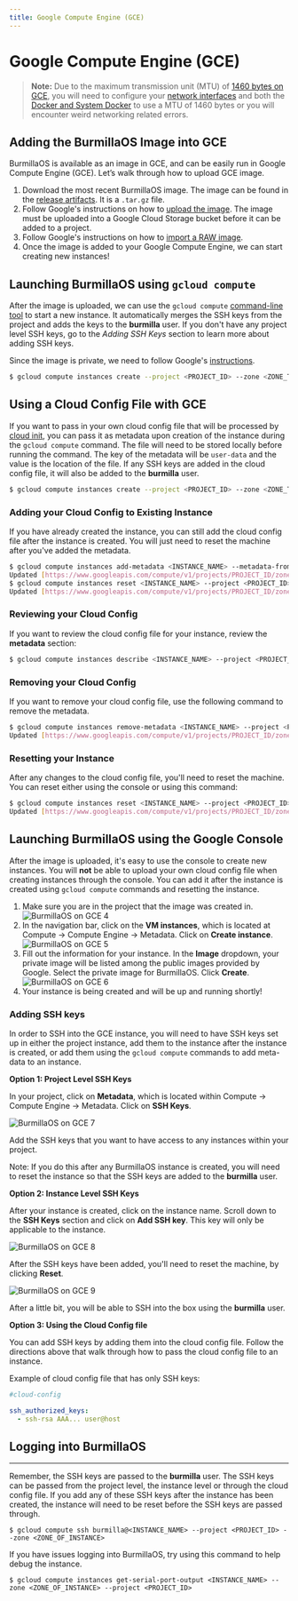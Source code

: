```yaml
---
title: Google Compute Engine (GCE)
---
```

# Google Compute Engine (GCE)

> **Note:** Due to the maximum transmission unit (MTU) of [1460 bytes on GCE](https://cloud.google.com/compute/docs/troubleshooting#packetfragmentation), you will need to configure your [network interfaces](/docs/networking/interfaces) and both the [Docker and System Docker](/docs/configuration/docker/) to use a MTU of 1460 bytes or you will encounter weird networking related errors.

## Adding the BurmillaOS Image into GCE

BurmillaOS is available as an image in GCE, and can be easily run in Google Compute Engine (GCE).  Let’s walk through how to upload GCE image.

1. Download the most recent BurmillaOS image. The image can be found in the [release artifacts](https://github.com/burmilla/os/releases). It is a `.tar.gz` file.
2. Follow Google's instructions on how to [upload the image](https://cloud.google.com/compute/docs/tutorials/building-images#publishingimage). The image must be uploaded into a Google Cloud Storage bucket before it can be added to a project.
3. Follow Google's instructions on how to [import a RAW image](https://cloud.google.com/compute/docs/images/import-existing-image#use_saved_image).
4. Once the image is added to your Google Compute Engine, we can start creating new instances!

## Launching BurmillaOS using `gcloud compute`

After the image is uploaded, we can use the `gcloud compute` [command-line tool](https://cloud.google.com/compute/docs/gcloud-compute/) to start a new instance. It automatically merges the SSH keys from the project and adds the keys to the **burmilla** user. If you don't have any project level SSH keys, go to the _Adding SSH Keys_ section to learn more about adding SSH keys.

Since the image is private, we need to follow Google's [instructions](https://cloud.google.com/compute/docs/creating-custom-image#start_an_instance_from_a_custom_image).

```bash
$ gcloud compute instances create --project <PROJECT_ID> --zone <ZONE_TO_CREATE_INSTANCE> <INSTANCE_NAME> --image <PRIVATE_IMAGE_NAME>
```

## Using a Cloud Config File with GCE

If you want to pass in your own cloud config file that will be processed by [cloud init](/docs/configuration/#cloud-config), you can pass it as metadata upon creation of the instance during the `gcloud compute` command. The file will need to be stored locally before running the command. The key of the metadata will be `user-data` and the value is the location of the file. If any SSH keys are added in the cloud config file, it will also be added to the **burmilla** user.

```bash
$ gcloud compute instances create --project <PROJECT_ID> --zone <ZONE_TO_CREATE_INSTANCE> <INSTANCE_NAME> --image <PRIVATE_IMAGE_NAME> --metadata-from-file user-data=/Directory/of/Cloud_Config.yml
```

### Adding your Cloud Config to Existing Instance

If you have already created the instance, you can still add the cloud config file after the instance is created. You will just need to reset the machine after you've added the metadata.

```bash
$ gcloud compute instances add-metadata <INSTANCE_NAME> --metadata-from-file user-data=/Directory/of/File --project <PROJECT_ID> --zone <ZONE_OF_INSTANCE>
Updated [https://www.googleapis.com/compute/v1/projects/PROJECT_ID/zones/ZONE_OF_INSTANCE/instances/INSTANCE_NAME].
$ gcloud compute instances reset <INSTANCE_NAME> --project <PROJECT_ID> --zone <ZONE_OF_INSTANCE>
Updated [https://www.googleapis.com/compute/v1/projects/PROJECT_ID/zones/ZONE_OF_INSTANCE/instances/INSTANCE_NAME].
```

### Reviewing your Cloud Config

If you want to review the cloud config file for your instance, review the **metadata** section:

```bash
$ gcloud compute instances describe <INSTANCE_NAME> --project <PROJECT_ID> --zone <ZONE_OF_INSTANCE>
```

### Removing your Cloud Config

If you want to remove your cloud config file, use the following command to remove the metadata.

```bash
$ gcloud compute instances remove-metadata <INSTANCE_NAME> --project <PROJECT_ID> --zone <ZONE_OF_INSTANCE> --keys user-data
Updated [https://www.googleapis.com/compute/v1/projects/PROJECT_ID/zones/ZONE_OF_INSTANCE/instances/INSTANCE_NAME].
```

### Resetting your Instance

After any changes to the cloud config file, you'll need to reset the machine. You can reset either using the console or using this command:

```bash
$ gcloud compute instances reset <INSTANCE_NAME> --project <PROJECT_ID> --zone <ZONE_OF_INSTANCE>
Updated [https://www.googleapis.com/compute/v1/projects/PROJECT_ID/zones/ZONE_OF_INSTANCE/instances/INSTANCE_NAME].
```

## Launching BurmillaOS using the Google Console

After the image is uploaded, it's easy to use the console to create new instances. You will **not** be able to upload your own cloud config file when creating instances through the console. You can add it after the instance is created using `gcloud compute` commands and resetting the instance.

1. Make sure you are in the project that the image was created in.
![BurmillaOS on GCE 4](https://raw.githubusercontent.com/burmilla/rancher.github.io/master/img/BurmillaOS_gce4.png)
2. In the navigation bar, click on the **VM instances**, which is located at Compute -> Compute Engine -> Metadata.  Click on **Create instance**.
![BurmillaOS on GCE 5](https://raw.githubusercontent.com/burmilla/rancher.github.io/master/img/BurmillaOS_gce5.png)
2.  Fill out the information for your instance. In the **Image** dropdown, your private image will be listed among the public images provided by Google. Select the private image for BurmillaOS. Click **Create**.
![BurmillaOS on GCE 6](https://raw.githubusercontent.com/burmilla/rancher.github.io/master/img/BurmillaOS_gce6.png)
3. Your instance is being created and will be up and running shortly!

### Adding SSH keys

In order to SSH into the GCE instance, you will need to have SSH keys set up in either the project instance, add them to the instance after the instance is created, or add them using the `gcloud compute` commands to add meta-data to an instance.

**Option 1: Project Level SSH Keys**

In your project, click on **Metadata**, which is located within Compute -> Compute Engine -> Metadata. Click on **SSH Keys**.

![BurmillaOS on GCE 7](https://raw.githubusercontent.com/burmilla/rancher.github.io/master/img/BurmillaOS_gce7.png)

Add the SSH keys that you want to have access to any instances within your project.

Note: If you do this after any BurmillaOS instance is created, you will need to reset the instance so that the SSH keys are added to the **burmilla** user.

**Option 2: Instance Level SSH Keys**

After your instance is created, click on the instance name. Scroll down to the **SSH Keys** section and click on **Add SSH key**. This key will only be applicable to the instance.

![BurmillaOS on GCE 8](https://raw.githubusercontent.com/burmilla/rancher.github.io/master/img/BurmillaOS_gce8.png)

After the SSH keys have been added, you'll need to reset the machine, by clicking **Reset**.

![BurmillaOS on GCE 9](https://raw.githubusercontent.com/burmilla/rancher.github.io/master/img/BurmillaOS_gce9.png)

After a little bit, you will be able to SSH into the box using the **burmilla** user.

**Option 3: Using the Cloud Config file**

You can add SSH keys by adding them into the cloud config file. Follow the directions above that walk through how to pass the cloud config file to an instance.

Example of cloud config file that has only SSH keys:

```yaml
#cloud-config

ssh_authorized_keys:
  - ssh-rsa AAA... user@host
```

## Logging into BurmillaOS
----

Remember, the SSH keys are passed to the **burmilla** user. The SSH keys can be passed from the project level, the instance level or through the cloud config file. If you add any of these SSH keys after the instance has been created, the instance will need to be reset before the SSH keys are passed through.

```
$ gcloud compute ssh burmilla@<INSTANCE_NAME> --project <PROJECT_ID> --zone <ZONE_OF_INSTANCE>
```

If you have issues logging into BurmillaOS, try using this command to help debug the instance.

```
$ gcloud compute instances get-serial-port-output <INSTANCE_NAME> --zone <ZONE_OF_INSTANCE> --project <PROJECT_ID>
```
